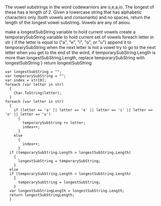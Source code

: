 The vowel substrings in the word codewarriors are o,e,a,io. The longest of these has a length of 2. Given a lowercase string that has alphabetic characters only (both vowels and consonants) and no spaces, return the length of the longest vowel substring. Vowels are any of aeiou.

make a longestSubString variable to hold current vowels
create a temporarySubString variable to hold current set of vowels
foreach letter in str
{
if the letter is equal to ("a", "e", "i", "o", or "u") append it to temporarySubString
when the next letter is not a vowel try to go to the next letter
when you get to the end of the word, if temporarySubString.Length is more than longestSubString.Length, replace temporarySubString with longestSubString
}
return longestSubString

    var longestSubString = "";
    var temporarySubString = "";
    var index = str[0];
    foreach (var letter in str)
      {
        Char.ToString(letter);
      }
    foreach (var letter in str)
      {
        if (letter == 'a' || letter == 'e' || letter == 'i' || letter == 'o' || letter == 'u')
          {
            temporarySubString += letter;
            index++;
          }
        else
          {
            index++;
          }
      if (temporarySubString.Length > longestSubString.Length)
        {
          longestSubString = temporarySubString;
        }
      else
      if (temporarySubString.Length < longestSubString.Length)
        {
          temporarySubString = longestSubString;
        }
      var longestSubStringLength = longestSubString.Length;
      return longestSubStringLength;
      }
